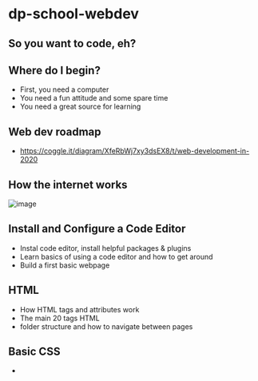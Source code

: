 # dp-school-webdev

## So you want to code, eh?


## Where do I begin?

- First, you need a computer
- You need a fun attitude and some spare time
- You need a great source for learning


## Web dev roadmap
 - https://coggle.it/diagram/XfeRbWj7xy3dsEX8/t/web-development-in-2020

## How the internet works
![image](https://user-images.githubusercontent.com/6520516/174313878-39fc2d07-4574-489e-bda6-dba484a06e1c.png)

## Install and Configure a Code Editor
 - Instal code editor, install helpful packages & plugins
 - Learn basics of using a code editor and how to get around
 - Build a first basic webpage


## HTML
 - How HTML tags and attributes work
 - The main 20 tags HTML
 - folder structure and how to navigate between pages

## Basic CSS
 - <style tags, <linko tags, style attributes
 - Creating CSS rules, how CSS selectors work, changing basic properties
 - Get really good at drawing boxes (Layouts) with flexbox and grid
 - Start learning the tricks to doing things you don't know how to do ce show an image as a circle, fade colors When you hover
 - Using a CSS reset
 - Learn to build entire websites from just a design/mockup

## JavaScript Fundamentals
- What is a Javascript
- Inserting Inline vs External JS File
- JS plugins VSCode
- Variables: let, const & var
- Data Types
- Math Operators
- Arrays (single and multi dimensional)
- Loops & Conditions (Include looping on arrays)


## JavaScript Fundamentals LESSON 2
- Classes and Objects
- OOP: Abstraction
- OOP: Encapsulation
- OOP: Inheritance
- OOP: Polymorphism
- Arrow Functions

![image](https://user-images.githubusercontent.com/6520516/176833436-ad746d25-1f96-428a-9e3e-eed460d353d7.png)

![image](https://user-images.githubusercontent.com/6520516/176833632-6a390e7a-17a8-41ac-9214-26163c77e881.png)

## JavaScript Fundamentals LESSON 3
- What is a DOM?
- Accessing the DOM
- Select Element by ID
- Select Element by Tag Name
- Select Element by Class Name
- Get and Set Content with textContent and innerHTML
- Change Element Attributes
- Set Inline Styles with the style Property
- Create New DOM Elements
- Insert HTML at Specified Positions
- What is an event?
- Listening for Events
![image](https://user-images.githubusercontent.com/6520516/179149157-a61c154c-8ba1-4424-9214-a506ead5d2de.png)

# HTML
![image](https://user-images.githubusercontent.com/6520516/174206195-233c10b7-f9e3-4beb-8b8b-609cb5b80978.png)

![image](https://user-images.githubusercontent.com/6520516/174205215-93422e65-d9c1-4db4-bbb5-557dac44b3c8.png)

# CSS
![image](https://user-images.githubusercontent.com/6520516/174205607-baf1bcfe-9a89-4801-81f4-1dd473f7830c.png)

![image](https://user-images.githubusercontent.com/6520516/174205635-4962860d-25c0-4896-8073-31ffb7db6958.png)

![image](https://user-images.githubusercontent.com/6520516/174205660-6583867b-3f80-49be-91a5-c86c67674923.png)


## References
- https://devdocs.io/
- https://developer.mozilla.org/en-US/docs/Web/HTML
- https://web.stanford.edu/group/csp/cs21/htmlcheatsheet.pdf
## Resources
- https://crop-circle.imageonline.co/
- https://unicode-table.com/
- https://web.archive.org/

## Examples
- https://cs.dartmouth.edu/~thc/
- https://www-cs-faculty.stanford.edu/~knuth/
- https://zephireis.github.io/CV-Modern-Style/
